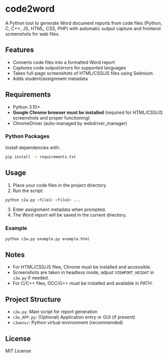 # code2word

A Python tool to generate Word document reports from code files (Python, C, C++, JS, HTML, CSS, PHP) with automatic output capture and frontend screenshots for web files.

## Features
- Converts code files into a formatted Word report
- Captures code output/errors for supported languages
- Takes full-page screenshots of HTML/CSS/JS files using Selenium
- Adds student/assignment metadata

## Requirements
- Python 3.10+
- **Google Chrome browser must be installed** (required for HTML/CSS/JS screenshots and proper functioning)
- ChromeDriver (auto-managed by webdriver_manager)

### Python Packages
Install dependencies with:

```bash
pip install -r requirements.txt
```

## Usage

1. Place your code files in the project directory.
2. Run the script:

```bash
python c2w.py <file1> <file2> ...
```

3. Enter assignment metadata when prompted.
4. The Word report will be saved in the current directory.

### Example
```bash
python c2w.py example.py example.html
```

## Notes
- For HTML/CSS/JS files, Chrome must be installed and accessible.
- Screenshots are taken in headless mode; adjust `VIEWPORT_HEIGHT` in `c2w.py` if needed.
- For C/C++ files, GCC/G++ must be installed and available in PATH.

## Project Structure
- `c2w.py`: Main script for report generation
- `c2w_APP.py`: (Optional) Application entry or GUI (if present)
- `c2wenv/`: Python virtual environment (recommended)

## License
MIT License
